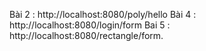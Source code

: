 
Bài 2 : http://localhost:8080/poly/hello
Bài 4 : http://localhost:8080/login/form
Bai 5 : http://localhost:8080/rectangle/form.
